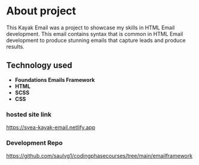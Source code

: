 # About project

This Kayak Email was a project to showcase my skills in HTML Email development. This email contains syntax that is common in HTML Email development to produce stunning emails that capture leads and produce results.

## Technology used

- **Foundations Emails Framework**
- **HTML**
- **SCSS**
- **CSS**

### hosted site link

https://svea-kayak-email.netlify.app

### Development Repo

https://github.com/saulvg1/codingphasecourses/tree/main/emailframework
